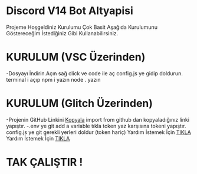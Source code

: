 # Discord V14 Bot Altyapisi
Projeme Hoşgeldiniz Kurulumu Çok Basit Aşağıda Kurulumunu Göstereceğim İstediğiniz Gibi Kullanabilirsiniz.
# KURULUM (VSC Üzerinden)
-Dosyayı İndirin.Açın sağ click ve code ile aç config.js ye gidip doldurun.
terminal i açıp
npm i yazın
node . yazın
# KURULUM (Glitch Üzerinden)
-Projenin GitHub Linkini [Kopyala](https://github.com/VnEnes/KENDIMINBOTV14/) import from github dan kopyaladığınız linki yapıştır.
-.env ye git add a variable tıkla token yaz karşısına tokeni yapıştır.
config.js ye git gerekli yerleri doldur (token hariç)
Yardım İstemek İçin [TIKLA](https://discord.gg/mTZDEAyqUS)
Yardım İstemek İçin [TIKLA](https://discord.gg/altyapilar)
# TAK ÇALIŞTIR !
